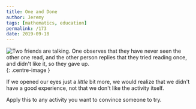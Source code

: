 ```yaml
---
title: One and Done
author: Jeremy
tags: [mathematics, education]
permalink: /173
date: 2019-09-18
---
```


![Two friends are talking. One observes that they have never seen the other one read, and the other person replies that they tried reading once, and didn't like it, so they gave up.](https://res.cloudinary.com/dh3hm8pb7/image/upload/c_scale,q_auto:best/v1535842782/Handwaving/Published/OneAndDone.png){: .centre-image }

If we opened our eyes just a *little* bit more, we would realize that we didn't have a good experience, not that we don't like the activity itself.

Apply this to any activity you want to convince someone to try.
